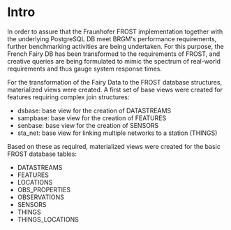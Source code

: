 # Intro

In order to assure that the Fraunhofer FROST implementation together with the underlying PostgreSQL DB meet BRGM's performance requirements, further benchmarking activities are being undertaken. For this purpose, the French Fairy DB has been transformed to the requirements of FROST, and creative queries are being formulated to mimic the spectrum of real-world requirements and thus gauge system response times.

For the transformation of the Fairy Data to the FROST database structures, materialized views were created. 
A first set of base views were created for features requiring complex join structures:
- dsbase: base view for the creation of DATASTREAMS
- sampbase: base view for the creation of FEATURES
- senbase: base view for the creation of SENSORS
- sta_net: base view for linking multiple networks to a station (THINGS)

Based on these as required, materialized views were created for the basic FROST database tables:
- DATASTREAMS
- FEATURES
- LOCATIONS
- OBS_PROPERTIES
- OBSERVATIONS
- SENSORS
- THINGS
- THINGS_LOCATIONS






